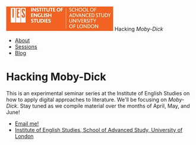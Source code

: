 ![IES-logo](IES-logo.jpg)
Hacking <em>Moby-Dick</em>

*   [About](cmohge1/hacking-moby-dick/docs/about)
*   [Sessions](cmohge1/hacking-moby-dick/docs/sessions)
*   [Blog](cmohge1/hacking-moby-dick/docs/blog)

Hacking Moby-Dick
=================

This is an experimental seminar series at the Institute of English Studies on how to apply digital approaches to literature. We'll be focusing on _Moby-Dick_. Stay tuned as we compile material over the months of April, May, and June!

*   [Email me!](mailto:christopher.ohge@sas.ac.uk)
*   [Institute of English Studies, School of Advanced Study, University of London](https://www.ies.sas.ac.uk/)
